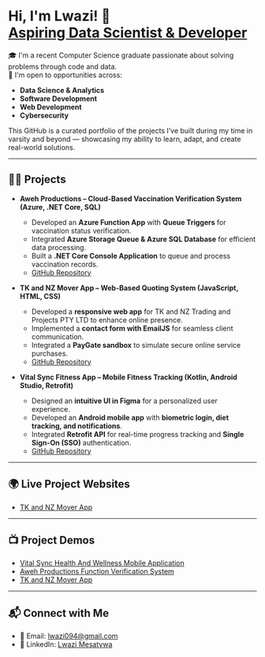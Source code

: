 <h1>Hi, I'm Lwazi! 👋<br/>
<a href="https://www.linkedin.com/in/lwazi-mesatywa-219299286">Aspiring Data Scientist & Developer</a>
</h1>

🎓 I'm a recent Computer Science graduate passionate about solving problems through code and data.  
💼 I'm open to opportunities across:  
- **Data Science & Analytics**  
- **Software Development**  
- **Web Development**  
- **Cybersecurity**  

This GitHub is a curated portfolio of the projects I’ve built during my time in varsity and beyond — showcasing my ability to learn, adapt, and create real-world solutions.

---

<h2>👨‍💻 Projects</h2>

- <b>Aweh Productions – Cloud-Based Vaccination Verification System (Azure, .NET Core, SQL)</b>  
  - Developed an **Azure Function App** with **Queue Triggers** for vaccination status verification.  
  - Integrated **Azure Storage Queue & Azure SQL Database** for efficient data processing.  
  - Built a **.NET Core Console Application** to queue and process vaccination records.  
  - [GitHub Repository](https://github.com/Sarrucha/awehProduction)  

- <b>TK and NZ Mover App – Web-Based Quoting System (JavaScript, HTML, CSS)</b>  
  - Developed a **responsive web app** for TK and NZ Trading and Projects PTY LTD to enhance online presence.  
  - Implemented a **contact form with EmailJS** for seamless client communication.  
  - Integrated a **PayGate sandbox** to simulate secure online service purchases.  
  - [GitHub Repository](https://github.com/Sarrucha/tk-nz-moving-app)   

- <b>Vital Sync Fitness App – Mobile Fitness Tracking (Kotlin, Android Studio, Retrofit)</b>  
  - Designed an **intuitive UI in Figma** for a personalized user experience.  
  - Developed an **Android mobile app** with **biometric login, diet tracking, and notifications**.  
  - Integrated **Retrofit API** for real-time progress tracking and **Single Sign-On (SSO)** authentication.  
  - [GitHub Repository](https://github.com/Sarrucha/Vital-Sync)  

---

<h2>🌍 Live Project Websites</h2>

- [TK and NZ Mover App](https://mehlulibooi.github.io/Moverapp/index.html)

---

<h2>📺 Project Demos</h2>

- [Vital Sync Health And Wellness Mobile Application](https://www.youtube.com/watch?v=a83ASGn_V_s)  
- [Aweh Productions Function Verification System](https://youtu.be/57851H4v6w0)  
- [TK and NZ Mover App](https://www.youtube.com/watch?v=J6dylrHue9U)

---

<h2>📬 Connect with Me</h2>

- 📧 Email: [lwazi094@gmail.com](mailto:lwazi094@gmail.com)  
- 💼 LinkedIn: [Lwazi Mesatywa](https://www.linkedin.com/in/lwazi-mesatywa-219299286)

<!--
**Sarrucha/Sarrucha** is a ✨ _special_ ✨ repository because its `README.md` (this file) appears on your GitHub profile.
-->
